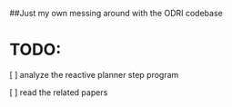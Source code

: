 ##Just my own messing around with the ODRI codebase

# TODO:
[ ] analyze the reactive planner step program

[ ] read the related papers
